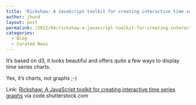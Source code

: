 ```yaml
---
title: 'Rickshaw: A JavaScript toolkit for creating interactive time series charts'
author: jhund
layout: post
permalink: /2012/04/rickshaw-a-javascript-toolkit-for-creating-interactive-time-series-charts/
categories:
  - Blog
  - Curated News
---
```

It&#8217;s based on d3, it looks beautiful and offers quite a few ways to display time series charts.

Yes, it&#8217;s charts, not graphs ;-)

Link: [Rickshaw: A JavaScript toolkit for creating interactive time series graphs][1] via code.shutterstock.com

 [1]: http://bit.ly/JfAv2y